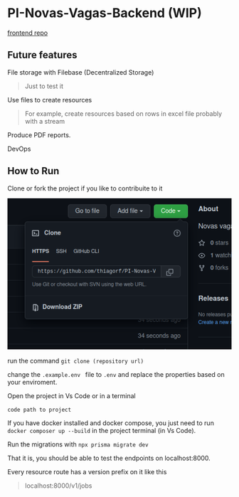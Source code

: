 # PI-Novas-Vagas-Backend (WIP)

[frontend repo](https://github.com/thiagorf/PI-Novas-Vagas-Frontend)

## Future features

File storage with Filebase (Decentralized Storage)

> Just to test it

Use files to create resources

> For example, create resources based on rows in excel file probably with a stream

Produce PDF reports.

DevOps

## How to Run

Clone or fork the project if you like to contribuite to it

![How to download the project](clone-image.png)

run the command `git clone (repository url)`

change the `.example.env ` file to `.env` and replace the properties based on your enviroment.

Open the project in Vs Code or in a terminal

```
code path to project
```

If you have docker installed and docker compose, you just need to run `docker composer up --build` in the project terminal (in Vs Code).

Run the migrations with `npx prisma migrate dev`

That it is, you should be able to test the endpoints on localhost:8000.

Every resource route has a version prefix on it like this

> localhost:8000/v1/jobs
